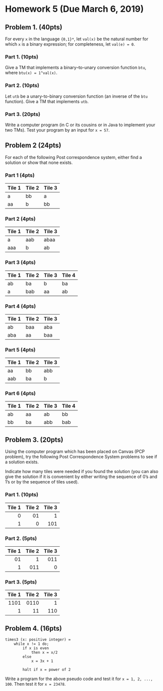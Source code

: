 # Homework 5 (Due March 6, 2019)

## Problem 1. (40pts)

For every `x` in the language `{0,1}*`, let `val(x)` be the natural number for which `x` is a
binary expression; for completeness, let `val(e) = 0`.

### Part 1. (10pts)

Give a TM that implements a binary–to-unary conversion function `btu`, where `btu(x) = 1^val(x)`.

### Part 2. (10pts)

Let `utb` be a unary-to-binary conversion function (an inverse of the `btu`
function). Give a TM that implements `utb`.

### Part 3. (20pts)

Write a computer program (in C or its cousins or in Java to implement your two TMs). Test your
program by an input for `x = 57`.

## Problem 2 (24pts)

For each of the following Post correspondence system, either find a
solution or show that none exists.

<!-- NOTE: See here for more info: https://en.wikipedia.org/wiki/Post_correspondence_problem -->

### Part 1 (4pts)

| Tile 1 | Tile 2 | Tile 3 |
| ------ | ------ | ------ |
| a      | bb     | a      |
| aa     | b      | bb     |

### Part 2 (4pts)

| Tile 1 | Tile 2 | Tile 3 |
| ------ | ------ | ------ |
| a      | aab    | abaa   |
| aaa    | b      | ab     |

### Part 3 (4pts)

| Tile 1 | Tile 2 | Tile 3 | Tile 4 |
| ------ | ------ | ------ | ------ |
| ab     | ba     | b      | ba     |
| a      | bab    | aa     | ab     |

### Part 4 (4pts)

| Tile 1 | Tile 2 | Tile 3 |
| ------ | ------ | ------ |
| ab     | baa    | aba    |
| aba    | aa     | baa    |

### Part 5 (4pts)

| Tile 1 | Tile 2 | Tile 3 |
| ------ | ------ | ------ |
| aa     | bb     | abb    |
| aab    | ba     | b      |

### Part 6 (4pts)

| Tile 1 | Tile 2 | Tile 3 | Tile 4 |
| ------ | ------ | ------ | ------ |
| ab     | aa     | ab     | bb     |
| bb     | ba     | abb    | bab    |

## Problem 3. (20pts)

Using the computer program which has been placed on Canvas (PCP
problem), try the following Post Correspondence System problems to see
if a solution exists.

Indicate how many tiles were needed if you found the solution (you can also
give the solution if it is convenient by either writing the sequence of 0’s and
1’s or by the sequence of tiles used).

### Part 1. (10pts)

| Tile 1 | Tile 2 | Tile 3 |
| -----: | -----: | -----: |
|      0 |     01 |      1 |
|      1 |      0 |    101 |

### Part 2. (5pts)

| Tile 1 | Tile 2 | Tile 3 |
| -----: | -----: | -----: |
|     01 |      1 |    011 |
|      1 |    011 |      0 |

### Part 3. (5pts)

| Tile 1 | Tile 2 | Tile 3 |
| -----: | -----: | -----: |
|   1101 |   0110 |      1 |
|      1 |     11 |    110 |

## Problem 4. (16pts)

    times3 (x: positive integer) =
        while x != 1 do;
            if x is even
                then x = x/2
            else
                x = 3x + 1

            halt if x = power of 2

Write a program for the above pseudo code and test it for `x = 1, 2, ..., 100`. Then test it for `x = 23478`.

